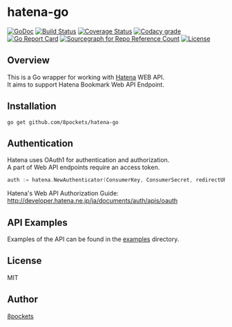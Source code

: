 hatena-go
===
[![GoDoc](http://img.shields.io/badge/godoc-reference-5272B4.svg?style=flat-square)](https://godoc.org/github.com/8pockets/hatena-go)
[![Build Status](https://img.shields.io/travis/8pockets/hatena-go.svg?style=flat-square)](https://travis-ci.org/8pockets/hatena-go)
[![Coverage Status](http://img.shields.io/coveralls/8pockets/hatena-go/master.svg?style=flat-square)](https://coveralls.io/github/8pockets/hatena-go?branch=master)
[![Codacy grade](https://img.shields.io/codacy/grade/8b8484dd77884448bf07845063fcafcf.svg?style=flat-square)](https://www.codacy.com/app/8pockets/hatena-go/dashboard)
[![Go Report Card](https://goreportcard.com/badge/github.com/8pockets/hatena-go?style=flat-square)](https://goreportcard.com/report/github.com/8pockets/hatena-go)
[![Sourcegraph for Repo Reference Count](https://img.shields.io/sourcegraph/rrc//github.com/8pockets/hatena-go.svg?style=flat-square)](https://sourcegraph.com/github.com/8pockets/hatena-go)
[![License](http://img.shields.io/badge/license-MIT-blue.svg?style=flat-square)](https://github.com/8pockets/hatena-go/blob/master/LICENSE)

Overview
------------------
This is a Go wrapper for working with [Hatena](http://developer.hatena.ne.jp/ja/documents/bookmark/apis/rest) WEB API.  
It aims to support Hatena Bookmark Web API Endpoint.

Installation
------------------
`go get github.com/8pockets/hatena-go`

Authentication
------------------
Hatena uses OAuth1 for authentication and authorization.  
A part of Web API endpoints require an access token.

````Go
auth := hatena.NewAuthenticator(ConsumerKey, ConsumerSecret, redirectURI, scopes)

````

Hatena's Web API Authorization Guide:  
http://developer.hatena.ne.jp/ja/documents/auth/apis/oauth

API Examples
------------------
Examples of the API can be found in the [examples](https://github.com/8pockets/hatena-go/tree/master/examples) directory.

License
------------------
MIT

Author
------------------
[8pockets](https://twitter.com/8pockets)
